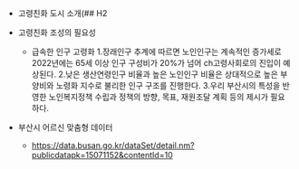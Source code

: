 - 고령친화 도시 소개(## H2

- 고령친화 조성의 필요성
  - 급속한 인구 고령화
    1.장래인구 추계에 따르면 노인인구는 계속적인 증가세로 2022년에는 65세 이상 인구 구성비가 20%가 넘어 ch고령사회로의 진입이 예상된다.
    2.낮은 생산연령인구 비율과 높은 노인인구 비율은 상대적으로 높은 부양비와 노령화 지수로 불리한 인구 구조를 진행한다.
    3.우리 부산시의 특성을 반영한 노인복지정책 수립과 정책의 방향, 목표, 재원조달 계획 등의 제시가 필요하다.
   
- 부산시 어르신 맞춤형 데이터
  - https://data.busan.go.kr/dataSet/detail.nm?publicdatapk=15071152&contentId=10
